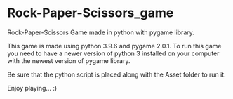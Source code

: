 # Rock-Paper-Scissors_game
Rock-Paper-Scissors Game made in python with pygame library.

This game is made using python 3.9.6 and pygame 2.0.1.
To run this game you need to have a newer version of python 3 installed on your computer with the newest version of pygame library.

Be sure that the python script is placed along with the Asset folder to run it.

Enjoy playing... :)
